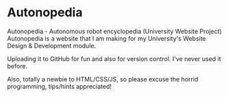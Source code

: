 # Autonopedia
Autonopedia - Autonomous robot encyclopedia (University Website Project)
Autonopedia is a website that I am making for my University's Website Design & Development module.

Uploading it to GitHub for fun and also for version control. I've never used it before.

Also, totally a newbie to HTML/CSS/JS, so please excuse the horrid programming, tips/hints appreciated!

